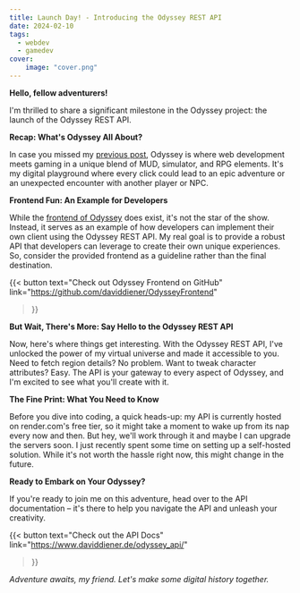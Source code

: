 ```yaml
---
title: Launch Day! - Introducing the Odyssey REST API
date: 2024-02-10
tags:
  - webdev
  - gamedev
cover:
    image: "cover.png"
---
```


**Hello, fellow adventurers!**


I'm thrilled to share a significant milestone in the Odyssey project: the launch of the Odyssey REST API.

**Recap: What's Odyssey All About?**

In case you missed my [previous post](https://www.daviddiener.de/posts/odyssey/), Odyssey is where web development meets gaming in a unique blend of MUD, simulator, and RPG elements. It's my digital playground where every click could lead to an epic adventure or an unexpected encounter with another player or NPC.

**Frontend Fun: An Example for Developers**

While the [frontend of Odyssey](https://odyssey.daviddiener.de/) does exist, it's not the star of the show. Instead, it serves as an example of how developers can implement their own client using the Odyssey REST API. My real goal is to provide a robust API that developers can leverage to create their own unique experiences. So, consider the provided frontend as a guideline rather than the final destination.

{{< button
text="Check out Odyssey Frontend on GitHub" 
link="https://github.com/daviddiener/OdysseyFrontend" 
>}}

**But Wait, There's More: Say Hello to the Odyssey REST API**

Now, here's where things get interesting. With the Odyssey REST API, I've unlocked the power of my virtual universe and made it accessible to you. Need to fetch region details? No problem. Want to tweak character attributes? Easy. The API is your gateway to every aspect of Odyssey, and I'm excited to see what you'll create with it.

**The Fine Print: What You Need to Know**

Before you dive into coding, a quick heads-up: my API is currently hosted on render.com's free tier, so it might take a moment to wake up from its nap every now and then. But hey, we'll work through it and maybe I can upgrade the servers soon. I just recently spent some time on setting up a self-hosted solution. While it's not worth the hassle right now, this might change in the future.

**Ready to Embark on Your Odyssey?**

If you're ready to join me on this adventure, head over to the API documentation – it's there to help you navigate the API and unleash your creativity.

{{< button
text="Check out the API Docs" 
link="https://www.daviddiener.de/odyssey_api/" 
>}}

*Adventure awaits, my friend. Let's make some digital history together.*